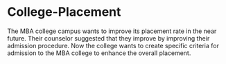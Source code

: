 # College-Placement
The MBA college campus wants to improve its placement rate in the near future. Their counselor suggested that they improve by improving their admission procedure. Now the college wants to create specific criteria for admission to the MBA college to enhance the overall placement.
